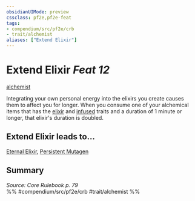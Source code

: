 ```yaml
---
obsidianUIMode: preview
cssclass: pf2e,pf2e-feat
tags:
- compendium/src/pf2e/crb
- trait/alchemist
aliases: ["Extend Elixir"]
---
```

# Extend Elixir  *Feat 12*  
[alchemist](../../Rules/traits/alchemist.md)  


Integrating your own personal energy into the elixirs you create causes them to affect you for longer. When you consume one of your alchemical items that has the [elixir](../../Rules/traits/elixir.md) and [infused](../../Rules/traits/infused.md) traits and a duration of 1 minute or longer, that elixir's duration is doubled.

## Extend Elixir leads to...

[Eternal Elixir](eternal-elixir.md), [Persistent Mutagen](persistent-mutagen.md)

## Summary

*Source: Core Rulebook p. 79*  
%% #compendium/src/pf2e/crb #trait/alchemist %%
